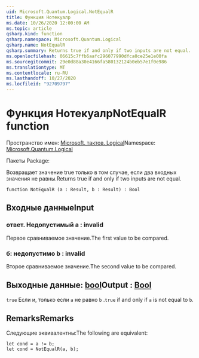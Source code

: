 ```yaml
---
uid: Microsoft.Quantum.Logical.NotEqualR
title: Функция Нотекуалр
ms.date: 10/26/2020 12:00:00 AM
ms.topic: article
qsharp.kind: function
qsharp.namespace: Microsoft.Quantum.Logical
qsharp.name: NotEqualR
qsharp.summary: Returns true if and only if two inputs are not equal.
ms.openlocfilehash: 06615c7ffb6aafc296077990dfca0ce25e1e00fa
ms.sourcegitcommit: 29e0d88a30e4166fa580132124b0eb57e1f0e986
ms.translationtype: MT
ms.contentlocale: ru-RU
ms.lasthandoff: 10/27/2020
ms.locfileid: "92709797"
---
```

# <a name="notequalr-function"></a><span data-ttu-id="8b5e7-102">Функция Нотекуалр</span><span class="sxs-lookup"><span data-stu-id="8b5e7-102">NotEqualR function</span></span>

<span data-ttu-id="8b5e7-103">Пространство имен: [Microsoft. тактов. Logical](xref:Microsoft.Quantum.Logical)</span><span class="sxs-lookup"><span data-stu-id="8b5e7-103">Namespace: [Microsoft.Quantum.Logical](xref:Microsoft.Quantum.Logical)</span></span>

<span data-ttu-id="8b5e7-104">Пакеты [](https://nuget.org/packages/)</span><span class="sxs-lookup"><span data-stu-id="8b5e7-104">Package: [](https://nuget.org/packages/)</span></span>


<span data-ttu-id="8b5e7-105">Возвращает значение true только в том случае, если два входных значения не равны.</span><span class="sxs-lookup"><span data-stu-id="8b5e7-105">Returns true if and only if two inputs are not equal.</span></span>

```qsharp
function NotEqualR (a : Result, b : Result) : Bool
```


## <a name="input"></a><span data-ttu-id="8b5e7-106">Входные данные</span><span class="sxs-lookup"><span data-stu-id="8b5e7-106">Input</span></span>

### <a name="a--__invalidresult__"></a><span data-ttu-id="8b5e7-107">ответ. __Недопустимый <Result>__</span><span class="sxs-lookup"><span data-stu-id="8b5e7-107">a : __invalid<Result>__</span></span>

<span data-ttu-id="8b5e7-108">Первое сравниваемое значение.</span><span class="sxs-lookup"><span data-stu-id="8b5e7-108">The first value to be compared.</span></span>


### <a name="b--__invalidresult__"></a><span data-ttu-id="8b5e7-109">б: __недопустимо <Result>__</span><span class="sxs-lookup"><span data-stu-id="8b5e7-109">b : __invalid<Result>__</span></span>

<span data-ttu-id="8b5e7-110">Второе сравниваемое значение.</span><span class="sxs-lookup"><span data-stu-id="8b5e7-110">The second value to be compared.</span></span>



## <a name="output--bool"></a><span data-ttu-id="8b5e7-111">Выходные данные: [bool](xref:microsoft.quantum.lang-ref.bool)</span><span class="sxs-lookup"><span data-stu-id="8b5e7-111">Output : [Bool](xref:microsoft.quantum.lang-ref.bool)</span></span>

<span data-ttu-id="8b5e7-112">`true` Если и, только если `a` не равно `b` .</span><span class="sxs-lookup"><span data-stu-id="8b5e7-112">`true` if and only if `a` is not equal to `b`.</span></span>

## <a name="remarks"></a><span data-ttu-id="8b5e7-113">Remarks</span><span class="sxs-lookup"><span data-stu-id="8b5e7-113">Remarks</span></span>

<span data-ttu-id="8b5e7-114">Следующие эквивалентны:</span><span class="sxs-lookup"><span data-stu-id="8b5e7-114">The following are equivalent:</span></span>

```Q#
let cond = a != b;
let cond = NotEqualR(a, b);
```